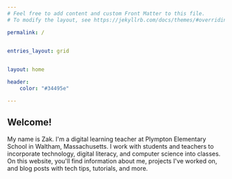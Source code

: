 ```yaml
---
# Feel free to add content and custom Front Matter to this file.
# To modify the layout, see https://jekyllrb.com/docs/themes/#overriding-theme-defaults

permalink: /


entries_layout: grid

   
layout: home

header:
    color: "#34495e"

---
```




## Welcome!

My name is Zak. I'm a digital learning teacher at Plympton Elementary School in Waltham, Massachusetts. I work with students and teachers to incorporate technology, digital literacy, and computer science into classes. On this website, you'll find information about me, projects I've worked on, and blog posts with tech tips, tutorials, and more.